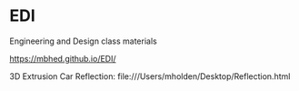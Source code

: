 # EDI
Engineering and Design class materials

https://mbhed.github.io/EDI/

3D Extrusion Car Reflection:    file:///Users/mholden/Desktop/Reflection.html
